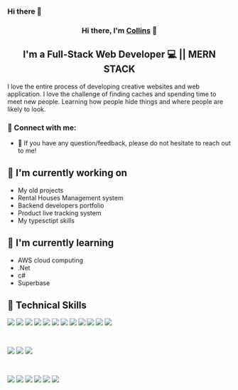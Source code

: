 ### Hi there 👋

<h3 align="center">
Hi there, I'm <a href="https://www.collinsperez.netlify.com/" target="_blank" rel="noreferrer">Collins</a> 👋
</h3>


<h2 align="center">
I'm a Full-Stack Web Developer 💻 || MERN STACK 
</h2> 

I love the entire process of developing creative websites and web application. I love the challenge of finding caches and spending time to meet new people. Learning how people hide things and where people are likely to look.

### 🤝 Connect with me:


- 💬 If you have any question/feedback, please do not hesitate to reach out to me!

## 🔭 I'm currently working on

- My old projects
- Rental Houses Management system
- Backend developers portfolio
- Product live tracking system
- My typesctipt skills

## 🌱 I'm currently learning

- AWS cloud computing 
- .Net
- c# 
- Superbase


## 💼 Technical Skills

![](https://img.shields.io/badge/Code-React-informational?style=flat&logo=react&color=61DAFB)
![](https://img.shields.io/badge/Code-Redux-informational?style=flat&logo=Redux&color=764ABC)
![](https://img.shields.io/badge/Code-JavaScript-informational?style=flat&logo=JavaScript&color=F7DF1E)
![](https://img.shields.io/badge/Code-Node-informational?style=flat&logo=Nodejs&color=F7DF1E)
![](https://img.shields.io/badge/Code-Express-informational?style=flat&logo=Express&color=F7DF1E)
![](https://img.shields.io/badge/Code-TypeScript-informational?style=flat&logo=TypeScript&color=F7DF1E)
![](https://img.shields.io/badge/redis-%23DD0031.svg?style=for-the-badge&logo=redis&logoColor=white)
![](https://img.shields.io/badge/MongoDB-%234ea94b.svg?style=for-the-badge&logo=mongodb&logoColor=white)
![](https://img.shields.io/badge/Code-HTML5-informational?style=flat&logo=HTML5&color=E34F26)
![](https://img.shields.io/badge/Code-PostgreSQL-informational?style=flat&logo=PostgreSQL&color=336791)
![](https://img.shields.io/badge/mysql-%2300f.svg?style=for-the-badge&logo=mysql&logoColor=white)
![](https://img.shields.io/badge/dev.to-0A0A0A?style=for-the-badge&logo=dev.to&logoColor=white)

</br>

![](https://img.shields.io/badge/Style-Bootstrap-informational?style=flat&logo=Bootstrap&color=7952B3)
![](https://img.shields.io/badge/Style-CSS3-informational?style=flat&logo=CSS3&color=1572B6)
![](https://img.shields.io/badge/Style-styled--components-informational?style=flat&logo=styled-components&color=DB7093)


</br>

![](https://img.shields.io/badge/Tools-Figma-informational?style=flat&logo=Figma&color=F24E1E)
![](https://img.shields.io/badge/Tools-NPM-informational?style=flat&logo=NPM&color=CB3837)
![](https://img.shields.io/badge/Tools-Heroku-informational?style=flat&logo=Heroku&color=430098)
![](https://img.shields.io/badge/Tools-Netlify-informational?style=flat&logo=netlify&color=00C7B7)
![](https://img.shields.io/badge/Tools-Git-informational?style=flat&logo=Git&color=F05032)
![](https://img.shields.io/badge/Tools-GitHub-informational?style=flat&logo=GitHub&color=181717)
